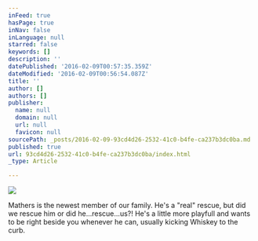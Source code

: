 ```yaml
---
inFeed: true
hasPage: true
inNav: false
inLanguage: null
starred: false
keywords: []
description: ''
datePublished: '2016-02-09T00:57:35.359Z'
dateModified: '2016-02-09T00:56:54.087Z'
title: ''
author: []
authors: []
publisher:
  name: null
  domain: null
  url: null
  favicon: null
sourcePath: _posts/2016-02-09-93cd4d26-2532-41c0-b4fe-ca237b3dc0ba.md
published: true
url: 93cd4d26-2532-41c0-b4fe-ca237b3dc0ba/index.html
_type: Article

---
```

![](https://the-grid-user-content.s3-us-west-2.amazonaws.com/dbdba977-abb0-4159-9ae4-7eded130c362.JPG)

Mathers is the newest member of our family.  He's a "real" rescue, but did we rescue him or did he...rescue...us?!  He's a little more playfull and wants to be right beside you whenever he can, usually kicking Whiskey to the curb.